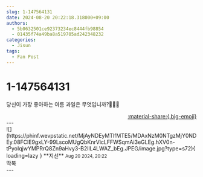 ```yaml
---
slug: 1-147564131
date: 2024-08-20 20:22:18.318000+09:00
authors:
  - 5b0632501ce92373234ec8444fb98854
  - 01435f74a49ba8a519705ad242348232
categories:
  - Jisun
tags:
  - Fan Post
---
```


# 1-147564131

<div class="post-container" markdown="1">
<div class="content-container md-sidebar__scrollwrap" markdown="1">

당신이 가장 좋아하는 여름 과일은 무엇입니까?🍍🍉🍈

</div>
</div>

<div style="text-align: right;" markdown="1">
<a href="https://weverse.io/fromis9/fanpost/1-147564131" style="text-align: right;">:material-share:{.big-emoji}</a>
</div>
---

<div class="comments-container md-sidebar__scrollwrap" markdown="1">
<div class="comment" markdown="1">
<div class='id-container' markdown="1">
![](https://phinf.wevpstatic.net/MjAyNDEyMTlfMTE5/MDAxNzM0NTgzMjY0NDEy.08FClE9gxLY-99LscoMUgQbKnrVicLFFWSqmAi3eGLEg.hXV0n-tPyoIqjwYMPRrQ8Zn9aHvy3-B2llL4LWAZ_bEg.JPEG/image.jpg?type=s72){ loading=lazy }
**<span class="artist">지선</span>** <small>Aug 20 2024, 20:22</small><br>
</div>
<div class='comment-body' markdown="1">
딱복
</div>
</div>
</div>
---
